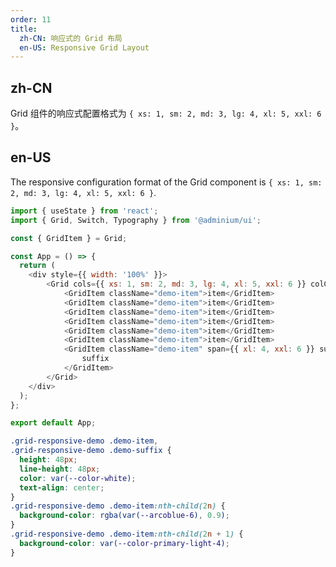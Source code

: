 ```yaml
---
order: 11
title:
  zh-CN: 响应式的 Grid 布局
  en-US: Responsive Grid Layout
---
```


## zh-CN

Grid 组件的响应式配置格式为 `{ xs: 1, sm: 2, md: 3, lg: 4, xl: 5, xxl: 6 }`。

## en-US

The responsive configuration format of the Grid component is `{ xs: 1, sm: 2, md: 3, lg: 4, xl: 5, xxl: 6 }`.

```js
import { useState } from 'react';
import { Grid, Switch, Typography } from '@adminium/ui';

const { GridItem } = Grid;

const App = () => {
  return (
    <div style={{ width: '100%' }}>
        <Grid cols={{ xs: 1, sm: 2, md: 3, lg: 4, xl: 5, xxl: 6 }} colGap={12} rowGap={16} className="grid-responsive-demo">
            <GridItem className="demo-item">item</GridItem>
            <GridItem className="demo-item">item</GridItem>
            <GridItem className="demo-item">item</GridItem>
            <GridItem className="demo-item">item</GridItem>
            <GridItem className="demo-item">item</GridItem>
            <GridItem className="demo-item">item</GridItem>
            <GridItem className="demo-item" span={{ xl: 4, xxl: 6 }} suffix>
                suffix
            </GridItem>
        </Grid>
    </div>
  );
};

export default App;
```

```css
.grid-responsive-demo .demo-item,
.grid-responsive-demo .demo-suffix {
  height: 48px;
  line-height: 48px;
  color: var(--color-white);
  text-align: center;
}
.grid-responsive-demo .demo-item:nth-child(2n) {
  background-color: rgba(var(--arcoblue-6), 0.9);
}
.grid-responsive-demo .demo-item:nth-child(2n + 1) {
  background-color: var(--color-primary-light-4);
}
```
